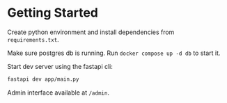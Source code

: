 # Getting Started

Create python environment and install dependencies from `requirements.txt`.

Make sure postgres db is running. Run `docker compose up -d db` to start it.

Start dev server using the fastapi cli:

```sh
fastapi dev app/main.py
```

Admin interface available at `/admin`.


